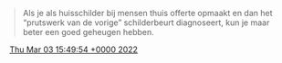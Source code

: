 > Als je als huisschilder bij mensen thuis offerte opmaakt en dan het “prutswerk van de vorige” schilderbeurt diagnoseert, kun je maar beter een goed geheugen hebben\.

<img src="../../media/tweet.ico" width="12" /> [Thu Mar 03 15:49:54 +0000 2022](https://twitter.com/DromerDenker/status/1499411752219549699)